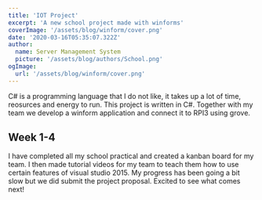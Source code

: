 ```yaml
---
title: 'IOT Project'
excerpt: 'A new school project made with winforms'
coverImage: '/assets/blog/winform/cover.png'
date: '2020-03-16T05:35:07.322Z'
author:
  name: Server Management System
  picture: '/assets/blog/authors/School.png'
ogImage:
  url: '/assets/blog/winform/cover.png'
---
```


C# is a programming language that I do not like, it takes up a lot of time, reosurces and energy to run. This project is written in C#. Together with my team we develop a winform application and connect it to RPI3 using grove.

## Week 1-4 

I have completed all my school practical and created a kanban board for my team. I then made tutorial videos for my team to teach them how to use certain features of visual studio 2015. My progress has been going a bit slow but we did submit the project proposal. Excited to see what comes next!
